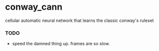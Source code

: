 # conway_cann

cellular automatic neural network that learns the classic conway's ruleset


### TODO

- speed the damned thing up. frames are so slow.
